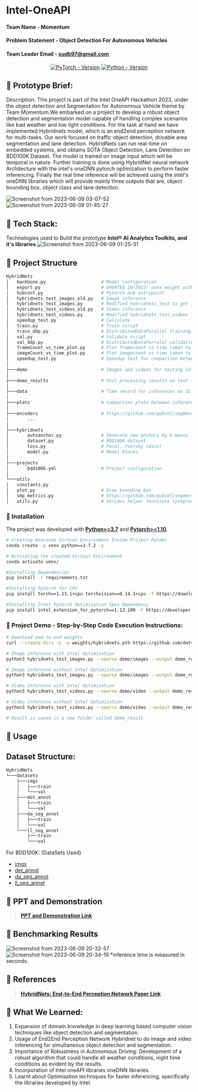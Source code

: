 # Intel-OneAPI

#### Team Name - Momentum
#### Problem Statement - Object Detection For Autonomous Vehicles
#### Team Leader Email - sudb97@gmail.com


<div align="center">
  
[![PyTorch - Version](https://img.shields.io/badge/PYTORCH-1.13+-red?style=for-the-badge&logo=pytorch)](https://pytorch.org/get-started/locally/) 
[![Python - Version](https://img.shields.io/badge/PYTHON-3.7.2-red?style=for-the-badge&logo=python&logoColor=white)](https://www.python.org/downloads/)
<br>
</div>



## 📜 Prototype Brief:
  Description:
This project is part of the Intel OneAPI Hackathon 2023, under the object detection and Segmentation for Autonomous Vehicle theme by Team Momentum.We embarked on a project to develop a robust object detection and segmentation model capable of handling complex scenarios like bad weather and low light conditions. For the task at hand we have implemented Hybridnets model, which is an end2end perception network for multi-tasks. Our work focused on traffic object detection, drivable area segmentation and lane detection.  HybridNets can run real-time on embedded systems, and obtains SOTA Object Detection, Lane Detection on BDD100K Dataset. 
The model is trained on image input which will be temporal in nature. Further training is done using HybridNet neural network Architecture with the intel's oneDNN pytorch optimization to perform faster inferencing. Finally the real time inference will be achieved using the intel's oneDNN libraries which will provide mainly three outputs that are, object bounding box, object class and lane detection.
  
![Screenshot from 2023-06-09 03-07-52](https://github.com/sudb97/intel-oneAPI/assets/42773775/80a9e6ed-c410-427b-b8c7-2dbd75232088)
![Screenshot from 2023-06-09 01-45-27](https://github.com/sudb97/intel-oneAPI/assets/42773775/1fe84198-50a8-44f0-8fdb-1304d2bac493)




  
## 🍞 Tech Stack: 
   Technologies used to Build the prototype **Intel® AI Analytics Toolkits, and it's libraries**
   ![Screenshot from 2023-06-09 01-25-31](https://github.com/sudb97/intel-oneAPI/assets/42773775/f8a02538-83e5-443f-8f68-cfd40f6c5a25)


## 🍞 Project Structure
```bash
HybridNets
│   backbone.py                     # Model configuration
│   export.py                       # UPDATED 10/2022: onnx weight with accompanying .npy anchors
│   hubconf.py                      # Pytorch Hub entrypoint
│   hybridnets_test_images_old.py   # Image inference
│   hybridnets_test_images.py       # Modified hybridnets_test to get inference time for a no of images
│   hybridnets_test_videos_old.py   # Video inference
│   hybridnets_test_videos.py       # Modified hybridnets_test_videos to get inference for different length of videos
│   speedup_test.py                 # Calculate 
│   train.py                        # Train script
│   train_ddp.py                    # DistributedDataParallel training (Multi GPUs)
│   val.py                          # Validate script
│   val_ddp.py                      # DistributedDataParralel validating (Multi GPUs)
│   frameCount_vs_time_plot.py      # Plot framecount vs time taken to infer
│   imageCount_vs_time_plot.py      # Plot imagecount vs time taken to infer
│   speedup_test.py                 # Speedup test for comparison between with and without optimization
│
├───demo                            # Images and videos for testing inference
│
├───demo_results                    # Post processing results on test images and videos to validate the inference
│
├───data                            # Time record for inferences on different conditions
│
├───plots                           # Comparison plots between inferences on different conditions
│
├───encoders                        # https://github.com/qubvel/segmentation_models.pytorch/tree/master/segmentation_models_pytorch/encoders
│       ...
│
├───hybridnets
│       autoanchor.py               # Generate new anchors by k-means
│       dataset.py                  # BDD100K dataset
│       loss.py                     # Focal, tversky (dice)
│       model.py                    # Model blocks
│
├───projects
│       bdd100k.yml                 # Project configuration
│
└───utils
│   constants.py
│   plot.py                         # Draw bounding box
│   smp_metrics.py                  # https://github.com/qubvel/segmentation_models.pytorch/blob/master/segmentation_models_pytorch/metrics/functional.py
│   utils.py                        # Various helper functions (preprocess, postprocess, eval...)
```

### 🍞 Installation
The project was developed with [**Python>=3.7**](https://www.python.org/downloads/) and [**Pytorch>=1.10**](https://pytorch.org/get-started/locally/).
```bash
# Creating Anaconda Virtual Environment Inside Project Folder
conda create -p venv python==3.7.2 -y

# Activating the created Virtual Environment
conda activate venv/

#Installing Dependencies
pip install -r requirements.txt

#Installing Pytorch for CPU
pip install torch==1.13.1+cpu torchvision==0.14.1+cpu -f https://download.pytorch.org/whl/torch_stable.html

#Installing Intel Pytorch Optimisation Ipex Dependency
pip install intel_extension_for_pytorch==1.13.100 -f https://developer.intel.com/ipex-whl-stable-cpu
```
 
### 🚩 Project Demo - Step-by-Step Code Execution Instructions:
```bash
# Download end-to-end weights
curl --create-dirs -L -o weights/hybridnets.pth https://github.com/datvuthanh/HybridNets/releases/download/v1.0/hybridnets.pth

# Image inference with Intel Optimisation
python3 hybridnets_test_images.py --source demo/images --output demo_result/images --use_optimization True --enable_postprocessing True

# Image inference without Intel Optimisation
python3 hybridnets_test_images.py --source demo/images --output demo_result/images --use_optimization False --enable_postprocessing True

# Video inference with Intel Optimisation
python3 hybridnets_test_videos.py --source demo/video --output demo_result/video --use_optimization True --enable_postprocessing True

# Video inference without Intel Optimisation
python3 hybridnets_test_videos.py --source demo/video --output demo_result/video --use_optimization False --enable_postprocessing True

# Result is saved in a new folder called demo_result
```

## 🚩 Usage
## Dataset Structure:
```bash
HybridNets
└───datasets
    ├───imgs
    │   ├───train
    │   └───val
    ├───det_annot
    │   ├───train
    │   └───val
    ├───da_seg_annot
    │   ├───train
    │   └───val
    └───ll_seg_annot
        ├───train
        └───val
```

For BDD100K: (DataSets Used)
- [imgs](https://bdd-data.berkeley.edu/)
- [det_annot](https://drive.google.com/file/d/1QttvnPI1srmlHp86V-waD3Mn5lT9f4ky/view?usp=sharing)
- [da_seg_annot](https://drive.google.com/file/d/1FDP7ojolsRu_1z1CXoWUousqeqOdmS68/view?usp=sharing)
- [ll_seg_annot](https://drive.google.com/file/d/1jvuSeK-Oofs4OWPL_FiBnTlMYHEAQYUC/view?usp=sharing)

## 🚩 PPT and Demonstration
> [**PPT and Demonstration Link**](https://drive.google.com/drive/folders/1EN99GaKKElWUFpHM6GZKaOoYYj4xqUr4?usp=drive_link)

## 🚩 Benchmarking Results
![Screenshot from 2023-06-09 20-32-57](https://github.com/sudb97/intel-oneAPI/assets/42773775/28bc0404-0f66-4975-a19f-a9539bf74b2c)
![Screenshot from 2023-06-09 20-34-19](https://github.com/sudb97/intel-oneAPI/assets/42773775/51b1da23-c512-478f-807e-77673d3ea6c8)
*inference time is measured in seconds.

## 📜 References 
> [**HybridNets: End-to-End Perception Network Paper Link**](https://arxiv.org/abs/2203.09035)

## 📜 What We Learned:
  1. Expansion of domain knowledge in deep learning based computer vision techniques like object detection and segmentation.<br>
  2. Usage of End2End Perception Network Hybridnet to do image and video inferencing for simultaneous object detection and segmentation.<br>
  3. Importance of Robustness in Autonomous Driving: Development of a robust algorithm that could handle all weather conditions, night time        conditions as evident by the results.<br>
  4. Incorporation of Intel oneAPI libraries oneDNN libraries.<br>
  5. Learnt about Optimisation techniques for faster inferencing, specifically the libraries developed by Intel.<br>
  
  
